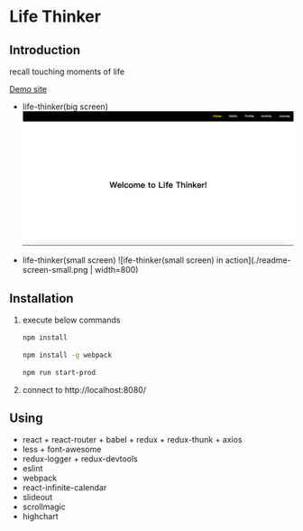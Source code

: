 # Life Thinker

## Introduction
    
   recall touching moments of life 
   
   [Demo site](https://life-thinker.herokuapp.com)

   * life-thinker(big screen)
   ![life-thinker(big screen) in action](./readme-screen-big.png)
    
   * life-thinker(small screen)
   ![ife-thinker(small screen) in action](./readme-screen-small.png | width=800)

## Installation
  
 1. execute below commands
 
    ```bash
    npm install
    ```

    ```bash
    npm install -g webpack
    ```  

    ```bash
    npm run start-prod
    ```  
  
  1. connect to http://localhost:8080/

## Using
* react + react-router + babel + redux + redux-thunk + axios
* less + font-awesome
* redux-logger + redux-devtools
* eslint
* webpack
* react-infinite-calendar
* slideout
* scrollmagic
* highchart
